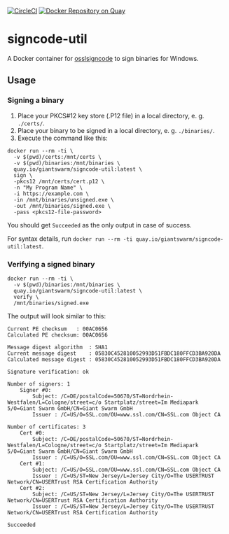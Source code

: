 [![CircleCI](https://circleci.com/gh/giantswarm/signcode-util.svg?style=svg)](https://circleci.com/gh/giantswarm/signcode-util)
[![Docker Repository on Quay](https://quay.io/repository/giantswarm/signcode-util/status "Docker Repository on Quay")](https://quay.io/repository/giantswarm/signcode-util)

# signcode-util

A Docker container for [osslsigncode](https://sourceforge.net/projects/osslsigncode/files/osslsigncode/) to sign binaries for Windows.


## Usage

### Signing a binary

1. Place your PKCS#12 key store (.P12 file) in a local directory, e. g. `./certs/`.
2. Place your binary to be signed in a local directory, e. g. `./binaries/`.
3. Execute the command like this:

```nohighlight
docker run --rm -ti \
  -v $(pwd)/certs:/mnt/certs \
  -v $(pwd)/binaries:/mnt/binaries \
  quay.io/giantswarm/signcode-util:latest \
  sign \
  -pkcs12 /mnt/certs/cert.p12 \
  -n "My Program Name" \
  -i https://example.com \
  -in /mnt/binaries/unsigned.exe \
  -out /mnt/binaries/signed.exe \
  -pass <pkcs12-file-password>
```

You should get `Succeeded` as the only output in case of success.

For syntax details, run `docker run --rm -ti quay.io/giantswarm/signcode-util:latest`.

### Verifying a signed binary

```nohighlight
docker run --rm -ti \
  -v $(pwd)/binaries:/mnt/binaries \
  quay.io/giantswarm/signcode-util:latest \
  verify \
  /mnt/binaries/signed.exe
```

The output will look similar to this:

```
Current PE checksum   : 00AC0656
Calculated PE checksum: 00AC0656

Message digest algorithm  : SHA1
Current message digest    : 05830C452810052993D51FBDC180FFCD3BA920DA
Calculated message digest : 05830C452810052993D51FBDC180FFCD3BA920DA

Signature verification: ok

Number of signers: 1
	Signer #0:
		Subject: /C=DE/postalCode=50670/ST=Nordrhein-Westfalen/L=Cologne/street=c/o Startplatz/street=Im Mediapark 5/O=Giant Swarm GmbH/CN=Giant Swarm GmbH
		Issuer : /C=US/O=SSL.com/OU=www.ssl.com/CN=SSL.com Object CA

Number of certificates: 3
	Cert #0:
		Subject: /C=DE/postalCode=50670/ST=Nordrhein-Westfalen/L=Cologne/street=c/o Startplatz/street=Im Mediapark 5/O=Giant Swarm GmbH/CN=Giant Swarm GmbH
		Issuer : /C=US/O=SSL.com/OU=www.ssl.com/CN=SSL.com Object CA
	Cert #1:
		Subject: /C=US/O=SSL.com/OU=www.ssl.com/CN=SSL.com Object CA
		Issuer : /C=US/ST=New Jersey/L=Jersey City/O=The USERTRUST Network/CN=USERTrust RSA Certification Authority
	Cert #2:
		Subject: /C=US/ST=New Jersey/L=Jersey City/O=The USERTRUST Network/CN=USERTrust RSA Certification Authority
		Issuer : /C=US/ST=New Jersey/L=Jersey City/O=The USERTRUST Network/CN=USERTrust RSA Certification Authority

Succeeded
```
